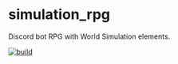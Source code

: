 # simulation_rpg
Discord bot RPG with World Simulation elements.

[![build](https://github.com/gradiuscypher/simulation_rpg/actions/workflows/build.yaml/badge.svg)](https://github.com/gradiuscypher/simulation_rpg/actions/workflows/build.yaml)
